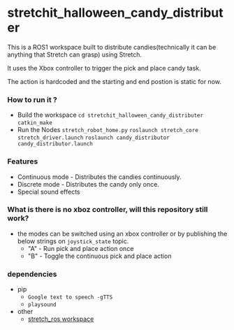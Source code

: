 # stretchit_halloween_candy_distributer

This is a ROS1 workspace built to distribute candies(technically it can be anything that Stretch can grasp) using Stretch.

It uses the Xbox controller to trigger the pick and place candy task.

The action is hardcoded and the starting and end postion is static for now.

### How to run it ?
- Build the workspace
`cd stretchit_halloween_candy_distributer`
`catkin_make`
- Run the Nodes
`stretch_robot_home.py`
`roslaunch stretch_core stretch_driver.launch`
`roslaunch candy_distributor candy_distributor.launch`

### Features
- Continuous mode - Distributes the candies continuously.
- Discrete mode - Distributes the candy only once.
- Special sound effects 

### What is there is no xboz controller, will this repository still work?
- the modes can be switched using an xbox controller or by publishing the below strings on `joystick_state` topic.
    - "A" - Run pick and place action once
    - "B" - Toggle the continuous pick and place action

### dependencies
- pip
    - `Google text to speech -gTTS`
    - `playsound`
- other
    - [stretch_ros workspace](https://github.com/hello-robot/stretch_ros)


